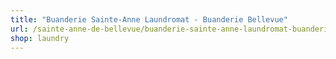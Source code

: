 ```yaml
---
title: "Buanderie Sainte-Anne Laundromat - Buanderie Bellevue"
url: /sainte-anne-de-bellevue/buanderie-sainte-anne-laundromat-buanderie-bellevue/
shop: laundry
---
```


